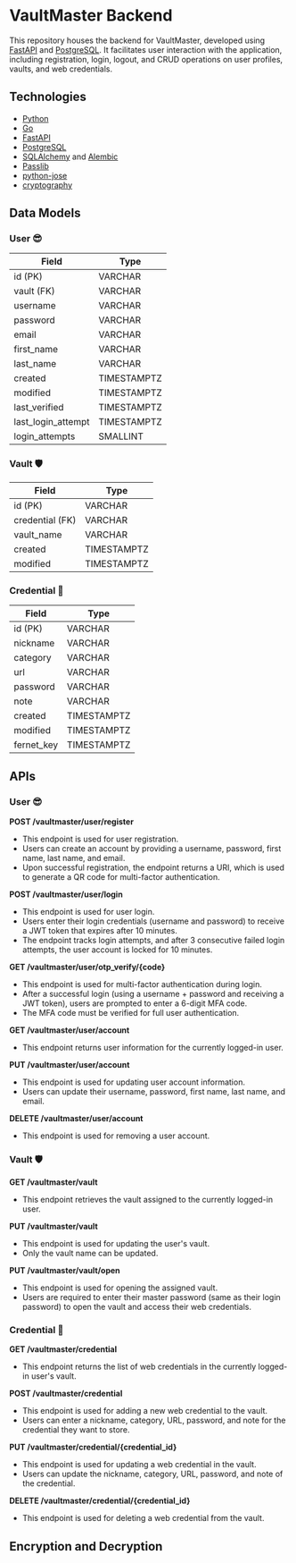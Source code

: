 # VaultMaster Backend
This repository houses the backend for VaultMaster, developed using [FastAPI](https://fastapi.tiangolo.com/) and [PostgreSQL](https://www.postgresql.org/). It facilitates user interaction with the application, including registration, login, logout, and CRUD operations on user profiles, vaults, and web credentials.

## Technologies
- [Python](https://www.python.org/)
- [Go](https://go.dev/)
- [FastAPI](https://fastapi.tiangolo.com/)
- [PostgreSQL](https://www.postgresql.org/)
- [SQLAlchemy](https://www.sqlalchemy.org/) and [Alembic](https://alembic.sqlalchemy.org/en/latest/)
- [Passlib](https://github.com/glic3rinu/passlib)
- [python-jose](https://github.com/mpdavis/python-jose/tree/master)
- [cryptography](https://github.com/pyca/cryptography)

## Data Models

### User :sunglasses:

| **Field**           | **Type**    |
|---------------------|-------------|
| id (PK)             | VARCHAR     |
| vault (FK)          | VARCHAR     |
| username            | VARCHAR     |
| password            | VARCHAR     |
| email               | VARCHAR     |
| first_name          | VARCHAR     |
| last_name           | VARCHAR     |
| created             | TIMESTAMPTZ |
| modified            | TIMESTAMPTZ |
| last_verified       | TIMESTAMPTZ |
| last_login_attempt  | TIMESTAMPTZ |
| login_attempts      | SMALLINT    |

### Vault :shield:

| **Field**           | **Type**    |
|---------------------|-------------|
| id (PK)             | VARCHAR     |
| credential (FK)     | VARCHAR     |
| vault_name          | VARCHAR     |
| created             | TIMESTAMPTZ |
| modified            | TIMESTAMPTZ |

### Credential :closed_lock_with_key:

| **Field**           | **Type**    |
|---------------------|-------------|
| id (PK)             | VARCHAR     |
| nickname            | VARCHAR     |
| category            | VARCHAR     |
| url                 | VARCHAR     |
| password            | VARCHAR     |
| note                | VARCHAR     |
| created             | TIMESTAMPTZ |
| modified            | TIMESTAMPTZ |
| fernet_key          | TIMESTAMPTZ |

## APIs

### User :sunglasses:

**POST /vaultmaster/user/register**
- This endpoint is used for user registration.
- Users can create an account by providing a username, password, first name, last name, and email.
- Upon successful registration, the endpoint returns a URI, which is used to generate a QR code for multi-factor authentication.

**POST /vaultmaster/user/login**
- This endpoint is used for user login.
- Users enter their login credentials (username and password) to receive a JWT token that expires after 10 minutes.
- The endpoint tracks login attempts, and after 3 consecutive failed login attempts, the user account is locked for 10 minutes.

**GET /vaultmaster/user/otp_verify/{code}**
- This endpoint is used for multi-factor authentication during login.
- After a successful login (using a username + password and receiving a JWT token), users are prompted to enter a 6-digit MFA code.
- The MFA code must be verified for full user authentication.

**GET /vaultmaster/user/account**
- This endpoint returns user information for the currently logged-in user.

**PUT /vaultmaster/user/account**
- This endpoint is used for updating user account information.
- Users can update their username, password, first name, last name, and email.

**DELETE /vaultmaster/user/account**
- This endpoint is used for removing a user account.

### Vault :shield:

**GET /vaultmaster/vault**
- This endpoint retrieves the vault assigned to the currently logged-in user.

**PUT /vaultmaster/vault**
- This endpoint is used for updating the user's vault.
- Only the vault name can be updated.

**PUT /vaultmaster/vault/open**
- This endpoint is used for opening the assigned vault.
- Users are required to enter their master password (same as their login password) to open the vault and access their web credentials.

### Credential :closed_lock_with_key:

**GET /vaultmaster/credential**
- This endpoint returns the list of web credentials in the currently logged-in user's vault.

**POST /vaultmaster/credential**
- This endpoint is used for adding a new web credential to the vault.
- Users can enter a nickname, category, URL, password, and note for the credential they want to store.

**PUT /vaultmaster/credential/{credential_id}**
- This endpoint is used for updating a web credential in the vault.
- Users can update the nickname, category, URL, password, and note of the credential.

**DELETE /vaultmaster/credential/{credential_id}**
- This endpoint is used for deleting a web credential from the vault.


## Encryption and Decryption
<!---
## DB setup guide
- Start the database container by running the following command.
```sh
docker compose up -d database
```
- Stamp the head
```sh
docker compose run backend alembic stamp head
```
- Enable migration by running the following command
```sh
docker compose run backend alembic revision --autogenerate -m "MESSAGE"
```
- Upgrade the head by running the following command
```sh
docker compose run backend alembic upgrade head
```
- Start the rest of the docker-compose.
```sh
docker compose up -d
```
- Navigate to the following to test out the backend APIs.
```sh
localhost:8000/docs
```
--->